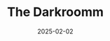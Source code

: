 ---
published: false
slug: "homepage"
date: "2025-02-02"
title: "The Darkroomm"
heroImage: ../images/homepage/hero.jpg
---